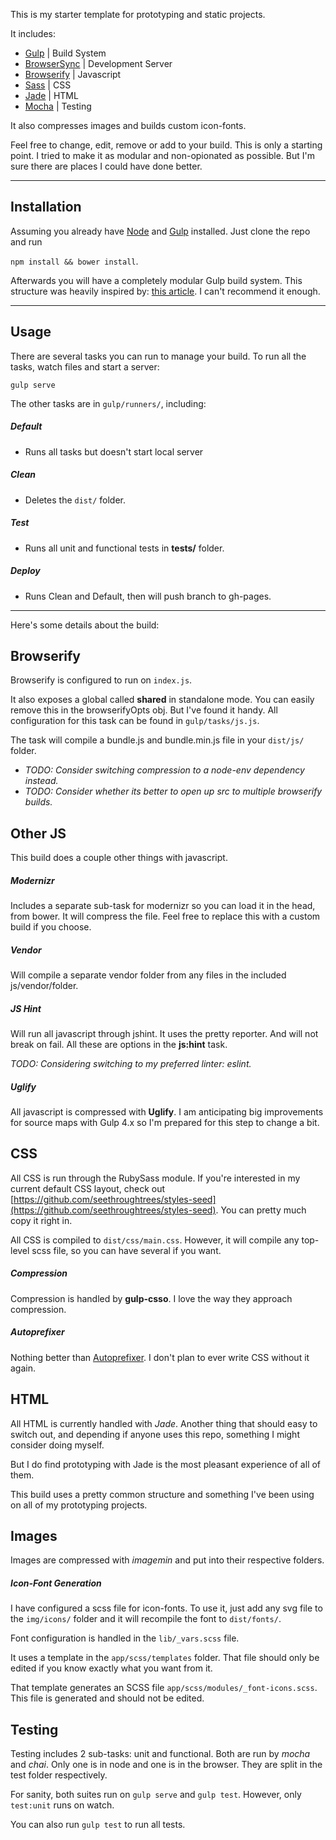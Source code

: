 This is my starter template for prototyping and static projects.

It includes:

- [Gulp](http://gulpjs.com/) | Build System
- [BrowserSync](http://www.browsersync.io/) | Development Server
- [Browserify](http://browserify.org/) | Javascript
- [Sass](http://sass-lang.com/) | CSS
- [Jade](http://jade-lang.com/) | HTML
- [Mocha](http://visionmedia.github.io/mocha/) | Testing

It also compresses images and builds custom icon-fonts.

Feel free to change, edit, remove or add to your build.  This is only a starting
point.  I tried to make it as modular and non-opionated as possible.  But I'm
sure there are places I could have done better.

***********************


## Installation

Assuming you already have [Node](http://nodejs.org/) and [Gulp](http://gulpjs.com/) installed.  Just clone the repo and run

```npm install && bower install```.

Afterwards you will have a completely modular Gulp build system.  This structure
was heavily inspired by: [this article](http://viget.com/extend/gulp-browserify-starter-faq).
I can't recommend it enough.


***********************


## Usage

There are several tasks you can run to manage your build.  To run all the tasks,
watch files and start a server:

```gulp serve```

The other tasks are in ```gulp/runners/```, including:


##### Default

- Runs all tasks but doesn't start local server

##### Clean

- Deletes the ```dist/``` folder.

##### Test

- Runs all unit and functional tests in **tests/** folder.

##### Deploy

- Runs Clean and Default, then will push branch to gh-pages.


*********************


Here's some details about the build:


## Browserify

Browserify is configured to run on ```index.js```.

It also exposes a global called **shared** in standalone mode.  You can easily remove this
in the browserifyOpts obj.  But I've found it handy.  All configuration for this
task can be found in ```gulp/tasks/js.js```.

The task will compile a bundle.js and bundle.min.js file in your ```dist/js/``` folder.

- *TODO:  Consider switching compression to a node-env dependency instead.*
- *TODO:  Consider whether its better to open up src to multiple browserify builds.*


## Other JS

This build does a couple other things with javascript.

##### Modernizr

Includes a separate sub-task for modernizr so you can load it in the head,
from bower.  It will compress the file.  Feel free to replace this with a custom
build if you choose.

##### Vendor

Will compile a separate vendor folder from any files in the included
js/vendor/folder.

##### JS Hint

Will run all javascript through jshint.  It uses the pretty reporter.  And
will not break on fail.  All these are options in the **js:hint** task.

*TODO: Considering switching to my preferred linter: eslint.*

##### Uglify

All javascript is compressed with **Uglify**.  I am anticipating big improvements
for source maps with Gulp 4.x so I'm prepared for this step to change a bit.


## CSS

All CSS is run through the RubySass module.  If you're interested in my current
default CSS layout, check out [https://github.com/seethroughtrees/styles-seed](https://github.com/seethroughtrees/styles-seed).
You can pretty much copy it right in.

All CSS is compiled to ```dist/css/main.css```.  However, it will compile any top-level
scss file, so you can have several if you want.

##### Compression

Compression is handled by **gulp-csso**.  I love the way they approach compression.

##### Autoprefixer

Nothing better than [Autoprefixer](https://github.com/ai/autoprefixer).
I don't plan to ever write CSS without it again.


## HTML

All HTML is currently handled with *Jade*.  Another thing that should easy to switch
out, and depending if anyone uses this repo, something I might consider doing myself.

But I do find prototyping with Jade is the most pleasant experience of all of them.

This build uses a pretty common structure and something I've been using on all
of my prototyping projects.


## Images

Images are compressed with *imagemin* and put into their respective folders.

##### Icon-Font Generation

I have configured a scss file for icon-fonts.  To use it, just add any svg file
to the ```img/icons/``` folder and it will recompile the font to ```dist/fonts/```.

Font configuration is handled in the ```lib/_vars.scss``` file.

It uses a template in the ```app/scss/templates``` folder.  That file should only
be edited if you know exactly what you want from it.

That template generates an SCSS file ```app/scss/modules/_font-icons.scss```.  This
file is generated and should not be edited.


## Testing

Testing includes 2 sub-tasks:  unit and functional.  Both are run by *mocha*
and *chai*.  Only one is in node and one is in the browser.  They are split in the
test folder respectively.

For sanity, both suites run on ```gulp serve``` and ```gulp test```.  However, only
```test:unit``` runs on watch.

You can also run ```gulp test``` to run all tests.
